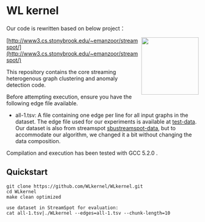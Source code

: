 # WL kernel
Our code is rewritten based on below project：

<img src="http://www3.cs.stonybrook.edu/~emanzoor/streamspot/img/streamspot-logo.jpg" height="150" align="right"/>

[http://www3.cs.stonybrook.edu/~emanzoor/streamspot/](http://www3.cs.stonybrook.edu/~emanzoor/streamspot/)

This repository contains the core streaming heterogenous graph clustering
and anomaly detection code.

Before attempting execution, ensure you have the following edge file available.

   * all-1.tsv: A file containing one edge per line for all input graphs in the dataset. The edge file used for our experiments is available at [test-data][1]. Our dataset is also from streamspot [sbustreamspot-data][2], but to accommodate our algorithm, we changed it a bit without changing the data composition.


Compilation and execution has been tested with GCC 5.2.0 .

## Quickstart

```
git clone https://github.com/WLkernel/WLkernel.git
cd WLkernel
make clean optimized

use dataset in StreamSpot for evaluation:
cat all-1.tsv|./WLkernel --edges=all-1.tsv --chunk-length=10
```

[1]: https://github.com/WLkernel/testdata.git
[2]: https://github.com/sbustreamspot/sbustreamspot-data

